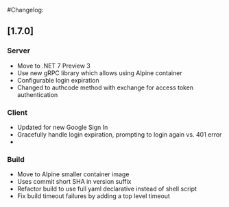 #Changelog:

## [1.7.0]
### Server
- Move to .NET 7 Preview 3
- Use new gRPC library which allows using Alpine container
- Configurable login expiration
- Changed to authcode method with exchange for access token authentication

### Client
- Updated for new Google Sign In 
- Gracefully handle login expiration, prompting to login again vs. 401 error
- 

### Build
- Move to Alpine smaller container image
- Uses commit short SHA in version suffix  
- Refactor build to use full yaml declarative instead of shell script
- Fix build timeout failures by adding a top level timeout
